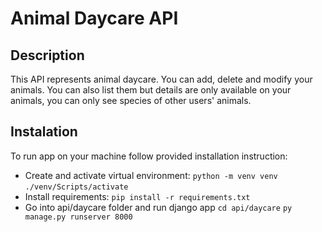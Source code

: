 # Animal Daycare API

## Description

This API represents animal daycare. You can add, delete and modify your animals. You can also list them but details are only available on your animals, you can only see species of other users' animals.

## Instalation

To run app on your machine follow provided installation instruction:

* Create and activate virtual environment:
    `python -m venv venv`
    `./venv/Scripts/activate`
* Install requirements:
   `pip install -r requirements.txt`
* Go into api/daycare folder and run django app
    `cd api/daycare`
    `py manage.py runserver 8000`
